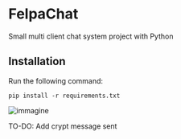 # FelpaChat

Small multi client chat system project with Python

## Installation

Run the following command:

```
pip install -r requirements.txt
```

![immagine](https://user-images.githubusercontent.com/82824055/180242732-c1ba477a-88a8-4986-bb11-f73e91b4f302.png)


TO-DO: Add crypt message sent
